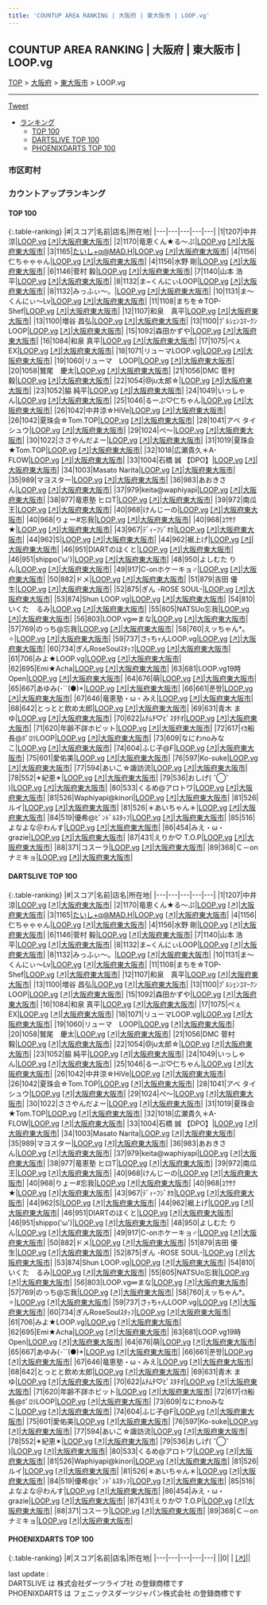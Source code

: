 ```yaml
---
title: 'COUNTUP AREA RANKING | 大阪府 | 東大阪市 | LOOP.vg'
---
```

## COUNTUP AREA RANKING | 大阪府 | 東大阪市 | LOOP.vg

[TOP](/darts/rank/) > [大阪府](/darts/rank/大阪府/) > [東大阪市](/darts/rank/大阪府/東大阪市/) > LOOP.vg

___

<a href="https://twitter.com/share?ref_src=twsrc%5Etfw" data-text="COUNTUP AREA RANKING | 大阪府東大阪市LOOP.vg" class="twitter-share-button" data-hashtags="DARTSLIVE,PHOENIXDARTS,darts,ダーツ" data-show-count="false">Tweet</a>

* [ランキング](#カウントアップランキング)
    * [TOP 100](#top-100)
    * [DARTSLIVE TOP 100](#dartslive-top-100)
    * [PHOENIXDARTS TOP 100](#phoenixdarts-top-100)

### 市区町村

<ul>

</ul>

### カウントアップランキング

#### TOP 100



{:.table-ranking}
|#|スコア|名前|店名|所在地|
|---|---|---|---|---|
|1|1207|<span class="rank-name-dl">中井 涼</span>|<a href="/darts/rank/shops/b6948111c4dc3945b21333aee1bd51e4.html">LOOP.vg</a> <a href="https://search.dartslive.com/jp/shop/b6948111c4dc3945b21333aee1bd51e4">[↗]</a>|<a href="/darts/rank/大阪府/東大阪市">大阪府東大阪市</a>|
|2|1170|<span class="rank-name-dl">竜恵くん★る〜ぷ</span>|<a href="/darts/rank/shops/b6948111c4dc3945b21333aee1bd51e4.html">LOOP.vg</a> <a href="https://search.dartslive.com/jp/shop/b6948111c4dc3945b21333aee1bd51e4">[↗]</a>|<a href="/darts/rank/大阪府/東大阪市">大阪府東大阪市</a>|
|3|1165|<span class="rank-name-dl">たいし+α@MAD.H</span>|<a href="/darts/rank/shops/b6948111c4dc3945b21333aee1bd51e4.html">LOOP.vg</a> <a href="https://search.dartslive.com/jp/shop/b6948111c4dc3945b21333aee1bd51e4">[↗]</a>|<a href="/darts/rank/大阪府/東大阪市">大阪府東大阪市</a>|
|4|1156|<span class="rank-name-dl">仁ちゃゃゃん</span>|<a href="/darts/rank/shops/b6948111c4dc3945b21333aee1bd51e4.html">LOOP.vg</a> <a href="https://search.dartslive.com/jp/shop/b6948111c4dc3945b21333aee1bd51e4">[↗]</a>|<a href="/darts/rank/大阪府/東大阪市">大阪府東大阪市</a>|
|4|1156|<span class="rank-name-dl">水野 剛</span>|<a href="/darts/rank/shops/b6948111c4dc3945b21333aee1bd51e4.html">LOOP.vg</a> <a href="https://search.dartslive.com/jp/shop/b6948111c4dc3945b21333aee1bd51e4">[↗]</a>|<a href="/darts/rank/大阪府/東大阪市">大阪府東大阪市</a>|
|6|1146|<span class="rank-name-dl">菅村 毅</span>|<a href="/darts/rank/shops/b6948111c4dc3945b21333aee1bd51e4.html">LOOP.vg</a> <a href="https://search.dartslive.com/jp/shop/b6948111c4dc3945b21333aee1bd51e4">[↗]</a>|<a href="/darts/rank/大阪府/東大阪市">大阪府東大阪市</a>|
|7|1140|<span class="rank-name-dl">山本 浩平</span>|<a href="/darts/rank/shops/b6948111c4dc3945b21333aee1bd51e4.html">LOOP.vg</a> <a href="https://search.dartslive.com/jp/shop/b6948111c4dc3945b21333aee1bd51e4">[↗]</a>|<a href="/darts/rank/大阪府/東大阪市">大阪府東大阪市</a>|
|8|1132|<span class="rank-name-dl">ま~くんにぃLOOP</span>|<a href="/darts/rank/shops/b6948111c4dc3945b21333aee1bd51e4.html">LOOP.vg</a> <a href="https://search.dartslive.com/jp/shop/b6948111c4dc3945b21333aee1bd51e4">[↗]</a>|<a href="/darts/rank/大阪府/東大阪市">大阪府東大阪市</a>|
|8|1132|<span class="rank-name-dl">みっふぃ〜。</span>|<a href="/darts/rank/shops/b6948111c4dc3945b21333aee1bd51e4.html">LOOP.vg</a> <a href="https://search.dartslive.com/jp/shop/b6948111c4dc3945b21333aee1bd51e4">[↗]</a>|<a href="/darts/rank/大阪府/東大阪市">大阪府東大阪市</a>|
|10|1131|<span class="rank-name-dl">ま〜くんにぃ〜Lv</span>|<a href="/darts/rank/shops/b6948111c4dc3945b21333aee1bd51e4.html">LOOP.vg</a> <a href="https://search.dartslive.com/jp/shop/b6948111c4dc3945b21333aee1bd51e4">[↗]</a>|<a href="/darts/rank/大阪府/東大阪市">大阪府東大阪市</a>|
|11|1108|<span class="rank-name-dl">まちを☆TOP-Shef</span>|<a href="/darts/rank/shops/b6948111c4dc3945b21333aee1bd51e4.html">LOOP.vg</a> <a href="https://search.dartslive.com/jp/shop/b6948111c4dc3945b21333aee1bd51e4">[↗]</a>|<a href="/darts/rank/大阪府/東大阪市">大阪府東大阪市</a>|
|12|1107|<span class="rank-name-dl">和泉　真平</span>|<a href="/darts/rank/shops/b6948111c4dc3945b21333aee1bd51e4.html">LOOP.vg</a> <a href="https://search.dartslive.com/jp/shop/b6948111c4dc3945b21333aee1bd51e4">[↗]</a>|<a href="/darts/rank/大阪府/東大阪市">大阪府東大阪市</a>|
|13|1100|<span class="rank-name-dl">増谷 昌弘</span>|<a href="/darts/rank/shops/b6948111c4dc3945b21333aee1bd51e4.html">LOOP.vg</a> <a href="https://search.dartslive.com/jp/shop/b6948111c4dc3945b21333aee1bd51e4">[↗]</a>|<a href="/darts/rank/大阪府/東大阪市">大阪府東大阪市</a>|
|13|1100|<span class="rank-name-dl">ﾌﾟﾙｼｪﾝｺﾏｰｸﾝLOOP</span>|<a href="/darts/rank/shops/b6948111c4dc3945b21333aee1bd51e4.html">LOOP.vg</a> <a href="https://search.dartslive.com/jp/shop/b6948111c4dc3945b21333aee1bd51e4">[↗]</a>|<a href="/darts/rank/大阪府/東大阪市">大阪府東大阪市</a>|
|15|1092|<span class="rank-name-dl">森田かずや</span>|<a href="/darts/rank/shops/b6948111c4dc3945b21333aee1bd51e4.html">LOOP.vg</a> <a href="https://search.dartslive.com/jp/shop/b6948111c4dc3945b21333aee1bd51e4">[↗]</a>|<a href="/darts/rank/大阪府/東大阪市">大阪府東大阪市</a>|
|16|1084|<span class="rank-name-dl">和泉 真平</span>|<a href="/darts/rank/shops/b6948111c4dc3945b21333aee1bd51e4.html">LOOP.vg</a> <a href="https://search.dartslive.com/jp/shop/b6948111c4dc3945b21333aee1bd51e4">[↗]</a>|<a href="/darts/rank/大阪府/東大阪市">大阪府東大阪市</a>|
|17|1075|<span class="rank-name-dl">ぺぇEX</span>|<a href="/darts/rank/shops/b6948111c4dc3945b21333aee1bd51e4.html">LOOP.vg</a> <a href="https://search.dartslive.com/jp/shop/b6948111c4dc3945b21333aee1bd51e4">[↗]</a>|<a href="/darts/rank/大阪府/東大阪市">大阪府東大阪市</a>|
|18|1071|<span class="rank-name-dl">リューマLOOP.vg</span>|<a href="/darts/rank/shops/b6948111c4dc3945b21333aee1bd51e4.html">LOOP.vg</a> <a href="https://search.dartslive.com/jp/shop/b6948111c4dc3945b21333aee1bd51e4">[↗]</a>|<a href="/darts/rank/大阪府/東大阪市">大阪府東大阪市</a>|
|19|1060|<span class="rank-name-dl">リューマ　LOOP</span>|<a href="/darts/rank/shops/b6948111c4dc3945b21333aee1bd51e4.html">LOOP.vg</a> <a href="https://search.dartslive.com/jp/shop/b6948111c4dc3945b21333aee1bd51e4">[↗]</a>|<a href="/darts/rank/大阪府/東大阪市">大阪府東大阪市</a>|
|20|1058|<span class="rank-name-dl">鷲尾　慶太</span>|<a href="/darts/rank/shops/b6948111c4dc3945b21333aee1bd51e4.html">LOOP.vg</a> <a href="https://search.dartslive.com/jp/shop/b6948111c4dc3945b21333aee1bd51e4">[↗]</a>|<a href="/darts/rank/大阪府/東大阪市">大阪府東大阪市</a>|
|21|1056|<span class="rank-name-dl">DMC 菅村 毅</span>|<a href="/darts/rank/shops/b6948111c4dc3945b21333aee1bd51e4.html">LOOP.vg</a> <a href="https://search.dartslive.com/jp/shop/b6948111c4dc3945b21333aee1bd51e4">[↗]</a>|<a href="/darts/rank/大阪府/東大阪市">大阪府東大阪市</a>|
|22|1054|<span class="rank-name-dl">@ju太郎☆</span>|<a href="/darts/rank/shops/b6948111c4dc3945b21333aee1bd51e4.html">LOOP.vg</a> <a href="https://search.dartslive.com/jp/shop/b6948111c4dc3945b21333aee1bd51e4">[↗]</a>|<a href="/darts/rank/大阪府/東大阪市">大阪府東大阪市</a>|
|23|1052|<span class="rank-name-dl">脇 純平</span>|<a href="/darts/rank/shops/b6948111c4dc3945b21333aee1bd51e4.html">LOOP.vg</a> <a href="https://search.dartslive.com/jp/shop/b6948111c4dc3945b21333aee1bd51e4">[↗]</a>|<a href="/darts/rank/大阪府/東大阪市">大阪府東大阪市</a>|
|24|1049|<span class="rank-name-dl">いっしゃん</span>|<a href="/darts/rank/shops/b6948111c4dc3945b21333aee1bd51e4.html">LOOP.vg</a> <a href="https://search.dartslive.com/jp/shop/b6948111c4dc3945b21333aee1bd51e4">[↗]</a>|<a href="/darts/rank/大阪府/東大阪市">大阪府東大阪市</a>|
|25|1046|<span class="rank-name-dl">るーぷ♡仁ちゃん</span>|<a href="/darts/rank/shops/b6948111c4dc3945b21333aee1bd51e4.html">LOOP.vg</a> <a href="https://search.dartslive.com/jp/shop/b6948111c4dc3945b21333aee1bd51e4">[↗]</a>|<a href="/darts/rank/大阪府/東大阪市">大阪府東大阪市</a>|
|26|1042|<span class="rank-name-dl">中井涼☆HiVe</span>|<a href="/darts/rank/shops/b6948111c4dc3945b21333aee1bd51e4.html">LOOP.vg</a> <a href="https://search.dartslive.com/jp/shop/b6948111c4dc3945b21333aee1bd51e4">[↗]</a>|<a href="/darts/rank/大阪府/東大阪市">大阪府東大阪市</a>|
|26|1042|<span class="rank-name-dl">夏珠会☆Tom.TOP</span>|<a href="/darts/rank/shops/b6948111c4dc3945b21333aee1bd51e4.html">LOOP.vg</a> <a href="https://search.dartslive.com/jp/shop/b6948111c4dc3945b21333aee1bd51e4">[↗]</a>|<a href="/darts/rank/大阪府/東大阪市">大阪府東大阪市</a>|
|28|1041|<span class="rank-name-dl">アベ タイシュウ</span>|<a href="/darts/rank/shops/b6948111c4dc3945b21333aee1bd51e4.html">LOOP.vg</a> <a href="https://search.dartslive.com/jp/shop/b6948111c4dc3945b21333aee1bd51e4">[↗]</a>|<a href="/darts/rank/大阪府/東大阪市">大阪府東大阪市</a>|
|29|1024|<span class="rank-name-dl">ぺ～</span>|<a href="/darts/rank/shops/b6948111c4dc3945b21333aee1bd51e4.html">LOOP.vg</a> <a href="https://search.dartslive.com/jp/shop/b6948111c4dc3945b21333aee1bd51e4">[↗]</a>|<a href="/darts/rank/大阪府/東大阪市">大阪府東大阪市</a>|
|30|1022|<span class="rank-name-dl">ささやんだよー</span>|<a href="/darts/rank/shops/b6948111c4dc3945b21333aee1bd51e4.html">LOOP.vg</a> <a href="https://search.dartslive.com/jp/shop/b6948111c4dc3945b21333aee1bd51e4">[↗]</a>|<a href="/darts/rank/大阪府/東大阪市">大阪府東大阪市</a>|
|31|1019|<span class="rank-name-dl">夏珠会★Tom.TOP</span>|<a href="/darts/rank/shops/b6948111c4dc3945b21333aee1bd51e4.html">LOOP.vg</a> <a href="https://search.dartslive.com/jp/shop/b6948111c4dc3945b21333aee1bd51e4">[↗]</a>|<a href="/darts/rank/大阪府/東大阪市">大阪府東大阪市</a>|
|32|1018|<span class="rank-name-dl">広瀬貴久＊A-FLOW</span>|<a href="/darts/rank/shops/b6948111c4dc3945b21333aee1bd51e4.html">LOOP.vg</a> <a href="https://search.dartslive.com/jp/shop/b6948111c4dc3945b21333aee1bd51e4">[↗]</a>|<a href="/darts/rank/大阪府/東大阪市">大阪府東大阪市</a>|
|33|1004|<span class="rank-name-dl">石橋 誠 【DPO】</span>|<a href="/darts/rank/shops/b6948111c4dc3945b21333aee1bd51e4.html">LOOP.vg</a> <a href="https://search.dartslive.com/jp/shop/b6948111c4dc3945b21333aee1bd51e4">[↗]</a>|<a href="/darts/rank/大阪府/東大阪市">大阪府東大阪市</a>|
|34|1003|<span class="rank-name-dl">Masato Narita</span>|<a href="/darts/rank/shops/b6948111c4dc3945b21333aee1bd51e4.html">LOOP.vg</a> <a href="https://search.dartslive.com/jp/shop/b6948111c4dc3945b21333aee1bd51e4">[↗]</a>|<a href="/darts/rank/大阪府/東大阪市">大阪府東大阪市</a>|
|35|989|<span class="rank-name-dl">マヨスター</span>|<a href="/darts/rank/shops/b6948111c4dc3945b21333aee1bd51e4.html">LOOP.vg</a> <a href="https://search.dartslive.com/jp/shop/b6948111c4dc3945b21333aee1bd51e4">[↗]</a>|<a href="/darts/rank/大阪府/東大阪市">大阪府東大阪市</a>|
|36|983|<span class="rank-name-dl">あおきさん</span>|<a href="/darts/rank/shops/b6948111c4dc3945b21333aee1bd51e4.html">LOOP.vg</a> <a href="https://search.dartslive.com/jp/shop/b6948111c4dc3945b21333aee1bd51e4">[↗]</a>|<a href="/darts/rank/大阪府/東大阪市">大阪府東大阪市</a>|
|37|979|<span class="rank-name-dl">keita@waphiyapi</span>|<a href="/darts/rank/shops/b6948111c4dc3945b21333aee1bd51e4.html">LOOP.vg</a> <a href="https://search.dartslive.com/jp/shop/b6948111c4dc3945b21333aee1bd51e4">[↗]</a>|<a href="/darts/rank/大阪府/東大阪市">大阪府東大阪市</a>|
|38|977|<span class="rank-name-dl">竜恵塾 ヒロT</span>|<a href="/darts/rank/shops/b6948111c4dc3945b21333aee1bd51e4.html">LOOP.vg</a> <a href="https://search.dartslive.com/jp/shop/b6948111c4dc3945b21333aee1bd51e4">[↗]</a>|<a href="/darts/rank/大阪府/東大阪市">大阪府東大阪市</a>|
|39|972|<span class="rank-name-dl">南瓜王</span>|<a href="/darts/rank/shops/b6948111c4dc3945b21333aee1bd51e4.html">LOOP.vg</a> <a href="https://search.dartslive.com/jp/shop/b6948111c4dc3945b21333aee1bd51e4">[↗]</a>|<a href="/darts/rank/大阪府/東大阪市">大阪府東大阪市</a>|
|40|968|<span class="rank-name-dl">けんじーの</span>|<a href="/darts/rank/shops/b6948111c4dc3945b21333aee1bd51e4.html">LOOP.vg</a> <a href="https://search.dartslive.com/jp/shop/b6948111c4dc3945b21333aee1bd51e4">[↗]</a>|<a href="/darts/rank/大阪府/東大阪市">大阪府東大阪市</a>|
|40|968|<span class="rank-name-dl">りょー#忘我</span>|<a href="/darts/rank/shops/b6948111c4dc3945b21333aee1bd51e4.html">LOOP.vg</a> <a href="https://search.dartslive.com/jp/shop/b6948111c4dc3945b21333aee1bd51e4">[↗]</a>|<a href="/darts/rank/大阪府/東大阪市">大阪府東大阪市</a>|
|40|968|<span class="rank-name-dl">ﾕｳｻｸ★</span>|<a href="/darts/rank/shops/b6948111c4dc3945b21333aee1bd51e4.html">LOOP.vg</a> <a href="https://search.dartslive.com/jp/shop/b6948111c4dc3945b21333aee1bd51e4">[↗]</a>|<a href="/darts/rank/大阪府/東大阪市">大阪府東大阪市</a>|
|43|967|<span class="rank-name-dl">ﾃﾞｨｰﾌｼﾞｵｶ</span>|<a href="/darts/rank/shops/b6948111c4dc3945b21333aee1bd51e4.html">LOOP.vg</a> <a href="https://search.dartslive.com/jp/shop/b6948111c4dc3945b21333aee1bd51e4">[↗]</a>|<a href="/darts/rank/大阪府/東大阪市">大阪府東大阪市</a>|
|44|962|<span class="rank-name-dl">S</span>|<a href="/darts/rank/shops/b6948111c4dc3945b21333aee1bd51e4.html">LOOP.vg</a> <a href="https://search.dartslive.com/jp/shop/b6948111c4dc3945b21333aee1bd51e4">[↗]</a>|<a href="/darts/rank/大阪府/東大阪市">大阪府東大阪市</a>|
|44|962|<span class="rank-name-dl">裾上げ</span>|<a href="/darts/rank/shops/b6948111c4dc3945b21333aee1bd51e4.html">LOOP.vg</a> <a href="https://search.dartslive.com/jp/shop/b6948111c4dc3945b21333aee1bd51e4">[↗]</a>|<a href="/darts/rank/大阪府/東大阪市">大阪府東大阪市</a>|
|46|951|<span class="rank-name-dl">DIARTのほくと</span>|<a href="/darts/rank/shops/b6948111c4dc3945b21333aee1bd51e4.html">LOOP.vg</a> <a href="https://search.dartslive.com/jp/shop/b6948111c4dc3945b21333aee1bd51e4">[↗]</a>|<a href="/darts/rank/大阪府/東大阪市">大阪府東大阪市</a>|
|46|951|<span class="rank-name-dl">shippo(&#x27;ω&#x27;)</span>|<a href="/darts/rank/shops/b6948111c4dc3945b21333aee1bd51e4.html">LOOP.vg</a> <a href="https://search.dartslive.com/jp/shop/b6948111c4dc3945b21333aee1bd51e4">[↗]</a>|<a href="/darts/rank/大阪府/東大阪市">大阪府東大阪市</a>|
|48|950|<span class="rank-name-dl">よしむた りん</span>|<a href="/darts/rank/shops/b6948111c4dc3945b21333aee1bd51e4.html">LOOP.vg</a> <a href="https://search.dartslive.com/jp/shop/b6948111c4dc3945b21333aee1bd51e4">[↗]</a>|<a href="/darts/rank/大阪府/東大阪市">大阪府東大阪市</a>|
|49|917|<span class="rank-name-dl">C-onホケーキョ♂</span>|<a href="/darts/rank/shops/b6948111c4dc3945b21333aee1bd51e4.html">LOOP.vg</a> <a href="https://search.dartslive.com/jp/shop/b6948111c4dc3945b21333aee1bd51e4">[↗]</a>|<a href="/darts/rank/大阪府/東大阪市">大阪府東大阪市</a>|
|50|882|<span class="rank-name-dl">ドメ</span>|<a href="/darts/rank/shops/b6948111c4dc3945b21333aee1bd51e4.html">LOOP.vg</a> <a href="https://search.dartslive.com/jp/shop/b6948111c4dc3945b21333aee1bd51e4">[↗]</a>|<a href="/darts/rank/大阪府/東大阪市">大阪府東大阪市</a>|
|51|879|<span class="rank-name-dl">吉田 優生</span>|<a href="/darts/rank/shops/b6948111c4dc3945b21333aee1bd51e4.html">LOOP.vg</a> <a href="https://search.dartslive.com/jp/shop/b6948111c4dc3945b21333aee1bd51e4">[↗]</a>|<a href="/darts/rank/大阪府/東大阪市">大阪府東大阪市</a>|
|52|875|<span class="rank-name-dl">ぎん -ROSE SOUL-</span>|<a href="/darts/rank/shops/b6948111c4dc3945b21333aee1bd51e4.html">LOOP.vg</a> <a href="https://search.dartslive.com/jp/shop/b6948111c4dc3945b21333aee1bd51e4">[↗]</a>|<a href="/darts/rank/大阪府/東大阪市">大阪府東大阪市</a>|
|53|874|<span class="rank-name-dl">Shun LOOP.vg</span>|<a href="/darts/rank/shops/b6948111c4dc3945b21333aee1bd51e4.html">LOOP.vg</a> <a href="https://search.dartslive.com/jp/shop/b6948111c4dc3945b21333aee1bd51e4">[↗]</a>|<a href="/darts/rank/大阪府/東大阪市">大阪府東大阪市</a>|
|54|810|<span class="rank-name-dl">いくた　るみ</span>|<a href="/darts/rank/shops/b6948111c4dc3945b21333aee1bd51e4.html">LOOP.vg</a> <a href="https://search.dartslive.com/jp/shop/b6948111c4dc3945b21333aee1bd51e4">[↗]</a>|<a href="/darts/rank/大阪府/東大阪市">大阪府東大阪市</a>|
|55|805|<span class="rank-name-dl">NATSUo忘我</span>|<a href="/darts/rank/shops/b6948111c4dc3945b21333aee1bd51e4.html">LOOP.vg</a> <a href="https://search.dartslive.com/jp/shop/b6948111c4dc3945b21333aee1bd51e4">[↗]</a>|<a href="/darts/rank/大阪府/東大阪市">大阪府東大阪市</a>|
|56|803|<span class="rank-name-dl">LOOP.vg∞まな</span>|<a href="/darts/rank/shops/b6948111c4dc3945b21333aee1bd51e4.html">LOOP.vg</a> <a href="https://search.dartslive.com/jp/shop/b6948111c4dc3945b21333aee1bd51e4">[↗]</a>|<a href="/darts/rank/大阪府/東大阪市">大阪府東大阪市</a>|
|57|769|<span class="rank-name-dl">のっち@忘我</span>|<a href="/darts/rank/shops/b6948111c4dc3945b21333aee1bd51e4.html">LOOP.vg</a> <a href="https://search.dartslive.com/jp/shop/b6948111c4dc3945b21333aee1bd51e4">[↗]</a>|<a href="/darts/rank/大阪府/東大阪市">大阪府東大阪市</a>|
|58|760|<span class="rank-name-dl">えッちゃん*｡✧</span>|<a href="/darts/rank/shops/b6948111c4dc3945b21333aee1bd51e4.html">LOOP.vg</a> <a href="https://search.dartslive.com/jp/shop/b6948111c4dc3945b21333aee1bd51e4">[↗]</a>|<a href="/darts/rank/大阪府/東大阪市">大阪府東大阪市</a>|
|59|737|<span class="rank-name-dl">さｯちｬんLOOP.vg</span>|<a href="/darts/rank/shops/b6948111c4dc3945b21333aee1bd51e4.html">LOOP.vg</a> <a href="https://search.dartslive.com/jp/shop/b6948111c4dc3945b21333aee1bd51e4">[↗]</a>|<a href="/darts/rank/大阪府/東大阪市">大阪府東大阪市</a>|
|60|734|<span class="rank-name-dl">ぎんRoseSoulｽﾀｯﾌ</span>|<a href="/darts/rank/shops/b6948111c4dc3945b21333aee1bd51e4.html">LOOP.vg</a> <a href="https://search.dartslive.com/jp/shop/b6948111c4dc3945b21333aee1bd51e4">[↗]</a>|<a href="/darts/rank/大阪府/東大阪市">大阪府東大阪市</a>|
|61|706|<span class="rank-name-dl">みよ★LOOP.vg</span>|<a href="/darts/rank/shops/b6948111c4dc3945b21333aee1bd51e4.html">LOOP.vg</a> <a href="https://search.dartslive.com/jp/shop/b6948111c4dc3945b21333aee1bd51e4">[↗]</a>|<a href="/darts/rank/大阪府/東大阪市">大阪府東大阪市</a>|
|62|695|<span class="rank-name-dl">Emi★Acha</span>|<a href="/darts/rank/shops/b6948111c4dc3945b21333aee1bd51e4.html">LOOP.vg</a> <a href="https://search.dartslive.com/jp/shop/b6948111c4dc3945b21333aee1bd51e4">[↗]</a>|<a href="/darts/rank/大阪府/東大阪市">大阪府東大阪市</a>|
|63|681|<span class="rank-name-dl">LOOP.vg19時Open</span>|<a href="/darts/rank/shops/b6948111c4dc3945b21333aee1bd51e4.html">LOOP.vg</a> <a href="https://search.dartslive.com/jp/shop/b6948111c4dc3945b21333aee1bd51e4">[↗]</a>|<a href="/darts/rank/大阪府/東大阪市">大阪府東大阪市</a>|
|64|676|<span class="rank-name-dl">萌</span>|<a href="/darts/rank/shops/b6948111c4dc3945b21333aee1bd51e4.html">LOOP.vg</a> <a href="https://search.dartslive.com/jp/shop/b6948111c4dc3945b21333aee1bd51e4">[↗]</a>|<a href="/darts/rank/大阪府/東大阪市">大阪府東大阪市</a>|
|65|667|<span class="rank-name-dl">あゆみ(･´`(●)*</span>|<a href="/darts/rank/shops/b6948111c4dc3945b21333aee1bd51e4.html">LOOP.vg</a> <a href="https://search.dartslive.com/jp/shop/b6948111c4dc3945b21333aee1bd51e4">[↗]</a>|<a href="/darts/rank/大阪府/東大阪市">大阪府東大阪市</a>|
|66|661|<span class="rank-name-dl">푼짱</span>|<a href="/darts/rank/shops/b6948111c4dc3945b21333aee1bd51e4.html">LOOP.vg</a> <a href="https://search.dartslive.com/jp/shop/b6948111c4dc3945b21333aee1bd51e4">[↗]</a>|<a href="/darts/rank/大阪府/東大阪市">大阪府東大阪市</a>|
|67|646|<span class="rank-name-dl">竜恵塾・ω・みえ</span>|<a href="/darts/rank/shops/b6948111c4dc3945b21333aee1bd51e4.html">LOOP.vg</a> <a href="https://search.dartslive.com/jp/shop/b6948111c4dc3945b21333aee1bd51e4">[↗]</a>|<a href="/darts/rank/大阪府/東大阪市">大阪府東大阪市</a>|
|68|642|<span class="rank-name-dl">とっとと飲め太郎</span>|<a href="/darts/rank/shops/b6948111c4dc3945b21333aee1bd51e4.html">LOOP.vg</a> <a href="https://search.dartslive.com/jp/shop/b6948111c4dc3945b21333aee1bd51e4">[↗]</a>|<a href="/darts/rank/大阪府/東大阪市">大阪府東大阪市</a>|
|69|631|<span class="rank-name-dl">青木 まゆ</span>|<a href="/darts/rank/shops/b6948111c4dc3945b21333aee1bd51e4.html">LOOP.vg</a> <a href="https://search.dartslive.com/jp/shop/b6948111c4dc3945b21333aee1bd51e4">[↗]</a>|<a href="/darts/rank/大阪府/東大阪市">大阪府東大阪市</a>|
|70|622|<span class="rank-name-dl">ﾑﾁﾑﾁ♡ﾋﾟｽﾀﾁｵ</span>|<a href="/darts/rank/shops/b6948111c4dc3945b21333aee1bd51e4.html">LOOP.vg</a> <a href="https://search.dartslive.com/jp/shop/b6948111c4dc3945b21333aee1bd51e4">[↗]</a>|<a href="/darts/rank/大阪府/東大阪市">大阪府東大阪市</a>|
|71|620|<span class="rank-name-dl">年齢不詳ホビット</span>|<a href="/darts/rank/shops/b6948111c4dc3945b21333aee1bd51e4.html">LOOP.vg</a> <a href="https://search.dartslive.com/jp/shop/b6948111c4dc3945b21333aee1bd51e4">[↗]</a>|<a href="/darts/rank/大阪府/東大阪市">大阪府東大阪市</a>|
|72|617|<span class="rank-name-dl">ｲｶ船長@ﾎﾟﾛﾘLOOP</span>|<a href="/darts/rank/shops/b6948111c4dc3945b21333aee1bd51e4.html">LOOP.vg</a> <a href="https://search.dartslive.com/jp/shop/b6948111c4dc3945b21333aee1bd51e4">[↗]</a>|<a href="/darts/rank/大阪府/東大阪市">大阪府東大阪市</a>|
|73|609|<span class="rank-name-dl">なにわnoみなこ</span>|<a href="/darts/rank/shops/b6948111c4dc3945b21333aee1bd51e4.html">LOOP.vg</a> <a href="https://search.dartslive.com/jp/shop/b6948111c4dc3945b21333aee1bd51e4">[↗]</a>|<a href="/darts/rank/大阪府/東大阪市">大阪府東大阪市</a>|
|74|604|<span class="rank-name-dl">ふじ子@F</span>|<a href="/darts/rank/shops/b6948111c4dc3945b21333aee1bd51e4.html">LOOP.vg</a> <a href="https://search.dartslive.com/jp/shop/b6948111c4dc3945b21333aee1bd51e4">[↗]</a>|<a href="/darts/rank/大阪府/東大阪市">大阪府東大阪市</a>|
|75|601|<span class="rank-name-dl">愛佑美</span>|<a href="/darts/rank/shops/b6948111c4dc3945b21333aee1bd51e4.html">LOOP.vg</a> <a href="https://search.dartslive.com/jp/shop/b6948111c4dc3945b21333aee1bd51e4">[↗]</a>|<a href="/darts/rank/大阪府/東大阪市">大阪府東大阪市</a>|
|76|597|<span class="rank-name-dl">Ko-suke</span>|<a href="/darts/rank/shops/b6948111c4dc3945b21333aee1bd51e4.html">LOOP.vg</a> <a href="https://search.dartslive.com/jp/shop/b6948111c4dc3945b21333aee1bd51e4">[↗]</a>|<a href="/darts/rank/大阪府/東大阪市">大阪府東大阪市</a>|
|77|594|<span class="rank-name-dl">あいこ☆諏訪流</span>|<a href="/darts/rank/shops/b6948111c4dc3945b21333aee1bd51e4.html">LOOP.vg</a> <a href="https://search.dartslive.com/jp/shop/b6948111c4dc3945b21333aee1bd51e4">[↗]</a>|<a href="/darts/rank/大阪府/東大阪市">大阪府東大阪市</a>|
|78|552|<span class="rank-name-dl">✴︎紀恵✴︎</span>|<a href="/darts/rank/shops/b6948111c4dc3945b21333aee1bd51e4.html">LOOP.vg</a> <a href="https://search.dartslive.com/jp/shop/b6948111c4dc3945b21333aee1bd51e4">[↗]</a>|<a href="/darts/rank/大阪府/東大阪市">大阪府東大阪市</a>|
|79|536|<span class="rank-name-dl">おしげ( ˆ◯ˆ )</span>|<a href="/darts/rank/shops/b6948111c4dc3945b21333aee1bd51e4.html">LOOP.vg</a> <a href="https://search.dartslive.com/jp/shop/b6948111c4dc3945b21333aee1bd51e4">[↗]</a>|<a href="/darts/rank/大阪府/東大阪市">大阪府東大阪市</a>|
|80|533|<span class="rank-name-dl">くるめ@アロトワ</span>|<a href="/darts/rank/shops/b6948111c4dc3945b21333aee1bd51e4.html">LOOP.vg</a> <a href="https://search.dartslive.com/jp/shop/b6948111c4dc3945b21333aee1bd51e4">[↗]</a>|<a href="/darts/rank/大阪府/東大阪市">大阪府東大阪市</a>|
|81|526|<span class="rank-name-dl">Waphiyapi@kinori</span>|<a href="/darts/rank/shops/b6948111c4dc3945b21333aee1bd51e4.html">LOOP.vg</a> <a href="https://search.dartslive.com/jp/shop/b6948111c4dc3945b21333aee1bd51e4">[↗]</a>|<a href="/darts/rank/大阪府/東大阪市">大阪府東大阪市</a>|
|81|526|<span class="rank-name-dl">ルイ</span>|<a href="/darts/rank/shops/b6948111c4dc3945b21333aee1bd51e4.html">LOOP.vg</a> <a href="https://search.dartslive.com/jp/shop/b6948111c4dc3945b21333aee1bd51e4">[↗]</a>|<a href="/darts/rank/大阪府/東大阪市">大阪府東大阪市</a>|
|81|526|<span class="rank-name-dl">＊あいちゃん＊</span>|<a href="/darts/rank/shops/b6948111c4dc3945b21333aee1bd51e4.html">LOOP.vg</a> <a href="https://search.dartslive.com/jp/shop/b6948111c4dc3945b21333aee1bd51e4">[↗]</a>|<a href="/darts/rank/大阪府/東大阪市">大阪府東大阪市</a>|
|84|519|<span class="rank-name-dl">優希@ﾋﾟﾝﾄﾞﾙｽﾀｯﾌ</span>|<a href="/darts/rank/shops/b6948111c4dc3945b21333aee1bd51e4.html">LOOP.vg</a> <a href="https://search.dartslive.com/jp/shop/b6948111c4dc3945b21333aee1bd51e4">[↗]</a>|<a href="/darts/rank/大阪府/東大阪市">大阪府東大阪市</a>|
|85|516|<span class="rank-name-dl">よなよな＠わんす</span>|<a href="/darts/rank/shops/b6948111c4dc3945b21333aee1bd51e4.html">LOOP.vg</a> <a href="https://search.dartslive.com/jp/shop/b6948111c4dc3945b21333aee1bd51e4">[↗]</a>|<a href="/darts/rank/大阪府/東大阪市">大阪府東大阪市</a>|
|86|454|<span class="rank-name-dl">みえ・ω・grazie</span>|<a href="/darts/rank/shops/b6948111c4dc3945b21333aee1bd51e4.html">LOOP.vg</a> <a href="https://search.dartslive.com/jp/shop/b6948111c4dc3945b21333aee1bd51e4">[↗]</a>|<a href="/darts/rank/大阪府/東大阪市">大阪府東大阪市</a>|
|87|431|<span class="rank-name-dl">えりか♡ T.O.P</span>|<a href="/darts/rank/shops/b6948111c4dc3945b21333aee1bd51e4.html">LOOP.vg</a> <a href="https://search.dartslive.com/jp/shop/b6948111c4dc3945b21333aee1bd51e4">[↗]</a>|<a href="/darts/rank/大阪府/東大阪市">大阪府東大阪市</a>|
|88|371|<span class="rank-name-dl">コスーラ</span>|<a href="/darts/rank/shops/b6948111c4dc3945b21333aee1bd51e4.html">LOOP.vg</a> <a href="https://search.dartslive.com/jp/shop/b6948111c4dc3945b21333aee1bd51e4">[↗]</a>|<a href="/darts/rank/大阪府/東大阪市">大阪府東大阪市</a>|
|89|368|<span class="rank-name-dl">Ｃ－on ナミキョ</span>|<a href="/darts/rank/shops/b6948111c4dc3945b21333aee1bd51e4.html">LOOP.vg</a> <a href="https://search.dartslive.com/jp/shop/b6948111c4dc3945b21333aee1bd51e4">[↗]</a>|<a href="/darts/rank/大阪府/東大阪市">大阪府東大阪市</a>|


#### DARTSLIVE TOP 100



{:.table-ranking}
|#|スコア|名前|店名|所在地|
|---|---|---|---|---|
|1|1207|<span class="rank-name-dl">中井 涼</span>|<a href="/darts/rank/shops/b6948111c4dc3945b21333aee1bd51e4.html">LOOP.vg</a> <a href="https://search.dartslive.com/jp/shop/b6948111c4dc3945b21333aee1bd51e4">[↗]</a>|<a href="/darts/rank/大阪府/東大阪市">大阪府東大阪市</a>|
|2|1170|<span class="rank-name-dl">竜恵くん★る〜ぷ</span>|<a href="/darts/rank/shops/b6948111c4dc3945b21333aee1bd51e4.html">LOOP.vg</a> <a href="https://search.dartslive.com/jp/shop/b6948111c4dc3945b21333aee1bd51e4">[↗]</a>|<a href="/darts/rank/大阪府/東大阪市">大阪府東大阪市</a>|
|3|1165|<span class="rank-name-dl">たいし+α@MAD.H</span>|<a href="/darts/rank/shops/b6948111c4dc3945b21333aee1bd51e4.html">LOOP.vg</a> <a href="https://search.dartslive.com/jp/shop/b6948111c4dc3945b21333aee1bd51e4">[↗]</a>|<a href="/darts/rank/大阪府/東大阪市">大阪府東大阪市</a>|
|4|1156|<span class="rank-name-dl">仁ちゃゃゃん</span>|<a href="/darts/rank/shops/b6948111c4dc3945b21333aee1bd51e4.html">LOOP.vg</a> <a href="https://search.dartslive.com/jp/shop/b6948111c4dc3945b21333aee1bd51e4">[↗]</a>|<a href="/darts/rank/大阪府/東大阪市">大阪府東大阪市</a>|
|4|1156|<span class="rank-name-dl">水野 剛</span>|<a href="/darts/rank/shops/b6948111c4dc3945b21333aee1bd51e4.html">LOOP.vg</a> <a href="https://search.dartslive.com/jp/shop/b6948111c4dc3945b21333aee1bd51e4">[↗]</a>|<a href="/darts/rank/大阪府/東大阪市">大阪府東大阪市</a>|
|6|1146|<span class="rank-name-dl">菅村 毅</span>|<a href="/darts/rank/shops/b6948111c4dc3945b21333aee1bd51e4.html">LOOP.vg</a> <a href="https://search.dartslive.com/jp/shop/b6948111c4dc3945b21333aee1bd51e4">[↗]</a>|<a href="/darts/rank/大阪府/東大阪市">大阪府東大阪市</a>|
|7|1140|<span class="rank-name-dl">山本 浩平</span>|<a href="/darts/rank/shops/b6948111c4dc3945b21333aee1bd51e4.html">LOOP.vg</a> <a href="https://search.dartslive.com/jp/shop/b6948111c4dc3945b21333aee1bd51e4">[↗]</a>|<a href="/darts/rank/大阪府/東大阪市">大阪府東大阪市</a>|
|8|1132|<span class="rank-name-dl">ま~くんにぃLOOP</span>|<a href="/darts/rank/shops/b6948111c4dc3945b21333aee1bd51e4.html">LOOP.vg</a> <a href="https://search.dartslive.com/jp/shop/b6948111c4dc3945b21333aee1bd51e4">[↗]</a>|<a href="/darts/rank/大阪府/東大阪市">大阪府東大阪市</a>|
|8|1132|<span class="rank-name-dl">みっふぃ〜。</span>|<a href="/darts/rank/shops/b6948111c4dc3945b21333aee1bd51e4.html">LOOP.vg</a> <a href="https://search.dartslive.com/jp/shop/b6948111c4dc3945b21333aee1bd51e4">[↗]</a>|<a href="/darts/rank/大阪府/東大阪市">大阪府東大阪市</a>|
|10|1131|<span class="rank-name-dl">ま〜くんにぃ〜Lv</span>|<a href="/darts/rank/shops/b6948111c4dc3945b21333aee1bd51e4.html">LOOP.vg</a> <a href="https://search.dartslive.com/jp/shop/b6948111c4dc3945b21333aee1bd51e4">[↗]</a>|<a href="/darts/rank/大阪府/東大阪市">大阪府東大阪市</a>|
|11|1108|<span class="rank-name-dl">まちを☆TOP-Shef</span>|<a href="/darts/rank/shops/b6948111c4dc3945b21333aee1bd51e4.html">LOOP.vg</a> <a href="https://search.dartslive.com/jp/shop/b6948111c4dc3945b21333aee1bd51e4">[↗]</a>|<a href="/darts/rank/大阪府/東大阪市">大阪府東大阪市</a>|
|12|1107|<span class="rank-name-dl">和泉　真平</span>|<a href="/darts/rank/shops/b6948111c4dc3945b21333aee1bd51e4.html">LOOP.vg</a> <a href="https://search.dartslive.com/jp/shop/b6948111c4dc3945b21333aee1bd51e4">[↗]</a>|<a href="/darts/rank/大阪府/東大阪市">大阪府東大阪市</a>|
|13|1100|<span class="rank-name-dl">増谷 昌弘</span>|<a href="/darts/rank/shops/b6948111c4dc3945b21333aee1bd51e4.html">LOOP.vg</a> <a href="https://search.dartslive.com/jp/shop/b6948111c4dc3945b21333aee1bd51e4">[↗]</a>|<a href="/darts/rank/大阪府/東大阪市">大阪府東大阪市</a>|
|13|1100|<span class="rank-name-dl">ﾌﾟﾙｼｪﾝｺﾏｰｸﾝLOOP</span>|<a href="/darts/rank/shops/b6948111c4dc3945b21333aee1bd51e4.html">LOOP.vg</a> <a href="https://search.dartslive.com/jp/shop/b6948111c4dc3945b21333aee1bd51e4">[↗]</a>|<a href="/darts/rank/大阪府/東大阪市">大阪府東大阪市</a>|
|15|1092|<span class="rank-name-dl">森田かずや</span>|<a href="/darts/rank/shops/b6948111c4dc3945b21333aee1bd51e4.html">LOOP.vg</a> <a href="https://search.dartslive.com/jp/shop/b6948111c4dc3945b21333aee1bd51e4">[↗]</a>|<a href="/darts/rank/大阪府/東大阪市">大阪府東大阪市</a>|
|16|1084|<span class="rank-name-dl">和泉 真平</span>|<a href="/darts/rank/shops/b6948111c4dc3945b21333aee1bd51e4.html">LOOP.vg</a> <a href="https://search.dartslive.com/jp/shop/b6948111c4dc3945b21333aee1bd51e4">[↗]</a>|<a href="/darts/rank/大阪府/東大阪市">大阪府東大阪市</a>|
|17|1075|<span class="rank-name-dl">ぺぇEX</span>|<a href="/darts/rank/shops/b6948111c4dc3945b21333aee1bd51e4.html">LOOP.vg</a> <a href="https://search.dartslive.com/jp/shop/b6948111c4dc3945b21333aee1bd51e4">[↗]</a>|<a href="/darts/rank/大阪府/東大阪市">大阪府東大阪市</a>|
|18|1071|<span class="rank-name-dl">リューマLOOP.vg</span>|<a href="/darts/rank/shops/b6948111c4dc3945b21333aee1bd51e4.html">LOOP.vg</a> <a href="https://search.dartslive.com/jp/shop/b6948111c4dc3945b21333aee1bd51e4">[↗]</a>|<a href="/darts/rank/大阪府/東大阪市">大阪府東大阪市</a>|
|19|1060|<span class="rank-name-dl">リューマ　LOOP</span>|<a href="/darts/rank/shops/b6948111c4dc3945b21333aee1bd51e4.html">LOOP.vg</a> <a href="https://search.dartslive.com/jp/shop/b6948111c4dc3945b21333aee1bd51e4">[↗]</a>|<a href="/darts/rank/大阪府/東大阪市">大阪府東大阪市</a>|
|20|1058|<span class="rank-name-dl">鷲尾　慶太</span>|<a href="/darts/rank/shops/b6948111c4dc3945b21333aee1bd51e4.html">LOOP.vg</a> <a href="https://search.dartslive.com/jp/shop/b6948111c4dc3945b21333aee1bd51e4">[↗]</a>|<a href="/darts/rank/大阪府/東大阪市">大阪府東大阪市</a>|
|21|1056|<span class="rank-name-dl">DMC 菅村 毅</span>|<a href="/darts/rank/shops/b6948111c4dc3945b21333aee1bd51e4.html">LOOP.vg</a> <a href="https://search.dartslive.com/jp/shop/b6948111c4dc3945b21333aee1bd51e4">[↗]</a>|<a href="/darts/rank/大阪府/東大阪市">大阪府東大阪市</a>|
|22|1054|<span class="rank-name-dl">@ju太郎☆</span>|<a href="/darts/rank/shops/b6948111c4dc3945b21333aee1bd51e4.html">LOOP.vg</a> <a href="https://search.dartslive.com/jp/shop/b6948111c4dc3945b21333aee1bd51e4">[↗]</a>|<a href="/darts/rank/大阪府/東大阪市">大阪府東大阪市</a>|
|23|1052|<span class="rank-name-dl">脇 純平</span>|<a href="/darts/rank/shops/b6948111c4dc3945b21333aee1bd51e4.html">LOOP.vg</a> <a href="https://search.dartslive.com/jp/shop/b6948111c4dc3945b21333aee1bd51e4">[↗]</a>|<a href="/darts/rank/大阪府/東大阪市">大阪府東大阪市</a>|
|24|1049|<span class="rank-name-dl">いっしゃん</span>|<a href="/darts/rank/shops/b6948111c4dc3945b21333aee1bd51e4.html">LOOP.vg</a> <a href="https://search.dartslive.com/jp/shop/b6948111c4dc3945b21333aee1bd51e4">[↗]</a>|<a href="/darts/rank/大阪府/東大阪市">大阪府東大阪市</a>|
|25|1046|<span class="rank-name-dl">るーぷ♡仁ちゃん</span>|<a href="/darts/rank/shops/b6948111c4dc3945b21333aee1bd51e4.html">LOOP.vg</a> <a href="https://search.dartslive.com/jp/shop/b6948111c4dc3945b21333aee1bd51e4">[↗]</a>|<a href="/darts/rank/大阪府/東大阪市">大阪府東大阪市</a>|
|26|1042|<span class="rank-name-dl">中井涼☆HiVe</span>|<a href="/darts/rank/shops/b6948111c4dc3945b21333aee1bd51e4.html">LOOP.vg</a> <a href="https://search.dartslive.com/jp/shop/b6948111c4dc3945b21333aee1bd51e4">[↗]</a>|<a href="/darts/rank/大阪府/東大阪市">大阪府東大阪市</a>|
|26|1042|<span class="rank-name-dl">夏珠会☆Tom.TOP</span>|<a href="/darts/rank/shops/b6948111c4dc3945b21333aee1bd51e4.html">LOOP.vg</a> <a href="https://search.dartslive.com/jp/shop/b6948111c4dc3945b21333aee1bd51e4">[↗]</a>|<a href="/darts/rank/大阪府/東大阪市">大阪府東大阪市</a>|
|28|1041|<span class="rank-name-dl">アベ タイシュウ</span>|<a href="/darts/rank/shops/b6948111c4dc3945b21333aee1bd51e4.html">LOOP.vg</a> <a href="https://search.dartslive.com/jp/shop/b6948111c4dc3945b21333aee1bd51e4">[↗]</a>|<a href="/darts/rank/大阪府/東大阪市">大阪府東大阪市</a>|
|29|1024|<span class="rank-name-dl">ぺ～</span>|<a href="/darts/rank/shops/b6948111c4dc3945b21333aee1bd51e4.html">LOOP.vg</a> <a href="https://search.dartslive.com/jp/shop/b6948111c4dc3945b21333aee1bd51e4">[↗]</a>|<a href="/darts/rank/大阪府/東大阪市">大阪府東大阪市</a>|
|30|1022|<span class="rank-name-dl">ささやんだよー</span>|<a href="/darts/rank/shops/b6948111c4dc3945b21333aee1bd51e4.html">LOOP.vg</a> <a href="https://search.dartslive.com/jp/shop/b6948111c4dc3945b21333aee1bd51e4">[↗]</a>|<a href="/darts/rank/大阪府/東大阪市">大阪府東大阪市</a>|
|31|1019|<span class="rank-name-dl">夏珠会★Tom.TOP</span>|<a href="/darts/rank/shops/b6948111c4dc3945b21333aee1bd51e4.html">LOOP.vg</a> <a href="https://search.dartslive.com/jp/shop/b6948111c4dc3945b21333aee1bd51e4">[↗]</a>|<a href="/darts/rank/大阪府/東大阪市">大阪府東大阪市</a>|
|32|1018|<span class="rank-name-dl">広瀬貴久＊A-FLOW</span>|<a href="/darts/rank/shops/b6948111c4dc3945b21333aee1bd51e4.html">LOOP.vg</a> <a href="https://search.dartslive.com/jp/shop/b6948111c4dc3945b21333aee1bd51e4">[↗]</a>|<a href="/darts/rank/大阪府/東大阪市">大阪府東大阪市</a>|
|33|1004|<span class="rank-name-dl">石橋 誠 【DPO】</span>|<a href="/darts/rank/shops/b6948111c4dc3945b21333aee1bd51e4.html">LOOP.vg</a> <a href="https://search.dartslive.com/jp/shop/b6948111c4dc3945b21333aee1bd51e4">[↗]</a>|<a href="/darts/rank/大阪府/東大阪市">大阪府東大阪市</a>|
|34|1003|<span class="rank-name-dl">Masato Narita</span>|<a href="/darts/rank/shops/b6948111c4dc3945b21333aee1bd51e4.html">LOOP.vg</a> <a href="https://search.dartslive.com/jp/shop/b6948111c4dc3945b21333aee1bd51e4">[↗]</a>|<a href="/darts/rank/大阪府/東大阪市">大阪府東大阪市</a>|
|35|989|<span class="rank-name-dl">マヨスター</span>|<a href="/darts/rank/shops/b6948111c4dc3945b21333aee1bd51e4.html">LOOP.vg</a> <a href="https://search.dartslive.com/jp/shop/b6948111c4dc3945b21333aee1bd51e4">[↗]</a>|<a href="/darts/rank/大阪府/東大阪市">大阪府東大阪市</a>|
|36|983|<span class="rank-name-dl">あおきさん</span>|<a href="/darts/rank/shops/b6948111c4dc3945b21333aee1bd51e4.html">LOOP.vg</a> <a href="https://search.dartslive.com/jp/shop/b6948111c4dc3945b21333aee1bd51e4">[↗]</a>|<a href="/darts/rank/大阪府/東大阪市">大阪府東大阪市</a>|
|37|979|<span class="rank-name-dl">keita@waphiyapi</span>|<a href="/darts/rank/shops/b6948111c4dc3945b21333aee1bd51e4.html">LOOP.vg</a> <a href="https://search.dartslive.com/jp/shop/b6948111c4dc3945b21333aee1bd51e4">[↗]</a>|<a href="/darts/rank/大阪府/東大阪市">大阪府東大阪市</a>|
|38|977|<span class="rank-name-dl">竜恵塾 ヒロT</span>|<a href="/darts/rank/shops/b6948111c4dc3945b21333aee1bd51e4.html">LOOP.vg</a> <a href="https://search.dartslive.com/jp/shop/b6948111c4dc3945b21333aee1bd51e4">[↗]</a>|<a href="/darts/rank/大阪府/東大阪市">大阪府東大阪市</a>|
|39|972|<span class="rank-name-dl">南瓜王</span>|<a href="/darts/rank/shops/b6948111c4dc3945b21333aee1bd51e4.html">LOOP.vg</a> <a href="https://search.dartslive.com/jp/shop/b6948111c4dc3945b21333aee1bd51e4">[↗]</a>|<a href="/darts/rank/大阪府/東大阪市">大阪府東大阪市</a>|
|40|968|<span class="rank-name-dl">けんじーの</span>|<a href="/darts/rank/shops/b6948111c4dc3945b21333aee1bd51e4.html">LOOP.vg</a> <a href="https://search.dartslive.com/jp/shop/b6948111c4dc3945b21333aee1bd51e4">[↗]</a>|<a href="/darts/rank/大阪府/東大阪市">大阪府東大阪市</a>|
|40|968|<span class="rank-name-dl">りょー#忘我</span>|<a href="/darts/rank/shops/b6948111c4dc3945b21333aee1bd51e4.html">LOOP.vg</a> <a href="https://search.dartslive.com/jp/shop/b6948111c4dc3945b21333aee1bd51e4">[↗]</a>|<a href="/darts/rank/大阪府/東大阪市">大阪府東大阪市</a>|
|40|968|<span class="rank-name-dl">ﾕｳｻｸ★</span>|<a href="/darts/rank/shops/b6948111c4dc3945b21333aee1bd51e4.html">LOOP.vg</a> <a href="https://search.dartslive.com/jp/shop/b6948111c4dc3945b21333aee1bd51e4">[↗]</a>|<a href="/darts/rank/大阪府/東大阪市">大阪府東大阪市</a>|
|43|967|<span class="rank-name-dl">ﾃﾞｨｰﾌｼﾞｵｶ</span>|<a href="/darts/rank/shops/b6948111c4dc3945b21333aee1bd51e4.html">LOOP.vg</a> <a href="https://search.dartslive.com/jp/shop/b6948111c4dc3945b21333aee1bd51e4">[↗]</a>|<a href="/darts/rank/大阪府/東大阪市">大阪府東大阪市</a>|
|44|962|<span class="rank-name-dl">S</span>|<a href="/darts/rank/shops/b6948111c4dc3945b21333aee1bd51e4.html">LOOP.vg</a> <a href="https://search.dartslive.com/jp/shop/b6948111c4dc3945b21333aee1bd51e4">[↗]</a>|<a href="/darts/rank/大阪府/東大阪市">大阪府東大阪市</a>|
|44|962|<span class="rank-name-dl">裾上げ</span>|<a href="/darts/rank/shops/b6948111c4dc3945b21333aee1bd51e4.html">LOOP.vg</a> <a href="https://search.dartslive.com/jp/shop/b6948111c4dc3945b21333aee1bd51e4">[↗]</a>|<a href="/darts/rank/大阪府/東大阪市">大阪府東大阪市</a>|
|46|951|<span class="rank-name-dl">DIARTのほくと</span>|<a href="/darts/rank/shops/b6948111c4dc3945b21333aee1bd51e4.html">LOOP.vg</a> <a href="https://search.dartslive.com/jp/shop/b6948111c4dc3945b21333aee1bd51e4">[↗]</a>|<a href="/darts/rank/大阪府/東大阪市">大阪府東大阪市</a>|
|46|951|<span class="rank-name-dl">shippo(&#x27;ω&#x27;)</span>|<a href="/darts/rank/shops/b6948111c4dc3945b21333aee1bd51e4.html">LOOP.vg</a> <a href="https://search.dartslive.com/jp/shop/b6948111c4dc3945b21333aee1bd51e4">[↗]</a>|<a href="/darts/rank/大阪府/東大阪市">大阪府東大阪市</a>|
|48|950|<span class="rank-name-dl">よしむた りん</span>|<a href="/darts/rank/shops/b6948111c4dc3945b21333aee1bd51e4.html">LOOP.vg</a> <a href="https://search.dartslive.com/jp/shop/b6948111c4dc3945b21333aee1bd51e4">[↗]</a>|<a href="/darts/rank/大阪府/東大阪市">大阪府東大阪市</a>|
|49|917|<span class="rank-name-dl">C-onホケーキョ♂</span>|<a href="/darts/rank/shops/b6948111c4dc3945b21333aee1bd51e4.html">LOOP.vg</a> <a href="https://search.dartslive.com/jp/shop/b6948111c4dc3945b21333aee1bd51e4">[↗]</a>|<a href="/darts/rank/大阪府/東大阪市">大阪府東大阪市</a>|
|50|882|<span class="rank-name-dl">ドメ</span>|<a href="/darts/rank/shops/b6948111c4dc3945b21333aee1bd51e4.html">LOOP.vg</a> <a href="https://search.dartslive.com/jp/shop/b6948111c4dc3945b21333aee1bd51e4">[↗]</a>|<a href="/darts/rank/大阪府/東大阪市">大阪府東大阪市</a>|
|51|879|<span class="rank-name-dl">吉田 優生</span>|<a href="/darts/rank/shops/b6948111c4dc3945b21333aee1bd51e4.html">LOOP.vg</a> <a href="https://search.dartslive.com/jp/shop/b6948111c4dc3945b21333aee1bd51e4">[↗]</a>|<a href="/darts/rank/大阪府/東大阪市">大阪府東大阪市</a>|
|52|875|<span class="rank-name-dl">ぎん -ROSE SOUL-</span>|<a href="/darts/rank/shops/b6948111c4dc3945b21333aee1bd51e4.html">LOOP.vg</a> <a href="https://search.dartslive.com/jp/shop/b6948111c4dc3945b21333aee1bd51e4">[↗]</a>|<a href="/darts/rank/大阪府/東大阪市">大阪府東大阪市</a>|
|53|874|<span class="rank-name-dl">Shun LOOP.vg</span>|<a href="/darts/rank/shops/b6948111c4dc3945b21333aee1bd51e4.html">LOOP.vg</a> <a href="https://search.dartslive.com/jp/shop/b6948111c4dc3945b21333aee1bd51e4">[↗]</a>|<a href="/darts/rank/大阪府/東大阪市">大阪府東大阪市</a>|
|54|810|<span class="rank-name-dl">いくた　るみ</span>|<a href="/darts/rank/shops/b6948111c4dc3945b21333aee1bd51e4.html">LOOP.vg</a> <a href="https://search.dartslive.com/jp/shop/b6948111c4dc3945b21333aee1bd51e4">[↗]</a>|<a href="/darts/rank/大阪府/東大阪市">大阪府東大阪市</a>|
|55|805|<span class="rank-name-dl">NATSUo忘我</span>|<a href="/darts/rank/shops/b6948111c4dc3945b21333aee1bd51e4.html">LOOP.vg</a> <a href="https://search.dartslive.com/jp/shop/b6948111c4dc3945b21333aee1bd51e4">[↗]</a>|<a href="/darts/rank/大阪府/東大阪市">大阪府東大阪市</a>|
|56|803|<span class="rank-name-dl">LOOP.vg∞まな</span>|<a href="/darts/rank/shops/b6948111c4dc3945b21333aee1bd51e4.html">LOOP.vg</a> <a href="https://search.dartslive.com/jp/shop/b6948111c4dc3945b21333aee1bd51e4">[↗]</a>|<a href="/darts/rank/大阪府/東大阪市">大阪府東大阪市</a>|
|57|769|<span class="rank-name-dl">のっち@忘我</span>|<a href="/darts/rank/shops/b6948111c4dc3945b21333aee1bd51e4.html">LOOP.vg</a> <a href="https://search.dartslive.com/jp/shop/b6948111c4dc3945b21333aee1bd51e4">[↗]</a>|<a href="/darts/rank/大阪府/東大阪市">大阪府東大阪市</a>|
|58|760|<span class="rank-name-dl">えッちゃん*｡✧</span>|<a href="/darts/rank/shops/b6948111c4dc3945b21333aee1bd51e4.html">LOOP.vg</a> <a href="https://search.dartslive.com/jp/shop/b6948111c4dc3945b21333aee1bd51e4">[↗]</a>|<a href="/darts/rank/大阪府/東大阪市">大阪府東大阪市</a>|
|59|737|<span class="rank-name-dl">さｯちｬんLOOP.vg</span>|<a href="/darts/rank/shops/b6948111c4dc3945b21333aee1bd51e4.html">LOOP.vg</a> <a href="https://search.dartslive.com/jp/shop/b6948111c4dc3945b21333aee1bd51e4">[↗]</a>|<a href="/darts/rank/大阪府/東大阪市">大阪府東大阪市</a>|
|60|734|<span class="rank-name-dl">ぎんRoseSoulｽﾀｯﾌ</span>|<a href="/darts/rank/shops/b6948111c4dc3945b21333aee1bd51e4.html">LOOP.vg</a> <a href="https://search.dartslive.com/jp/shop/b6948111c4dc3945b21333aee1bd51e4">[↗]</a>|<a href="/darts/rank/大阪府/東大阪市">大阪府東大阪市</a>|
|61|706|<span class="rank-name-dl">みよ★LOOP.vg</span>|<a href="/darts/rank/shops/b6948111c4dc3945b21333aee1bd51e4.html">LOOP.vg</a> <a href="https://search.dartslive.com/jp/shop/b6948111c4dc3945b21333aee1bd51e4">[↗]</a>|<a href="/darts/rank/大阪府/東大阪市">大阪府東大阪市</a>|
|62|695|<span class="rank-name-dl">Emi★Acha</span>|<a href="/darts/rank/shops/b6948111c4dc3945b21333aee1bd51e4.html">LOOP.vg</a> <a href="https://search.dartslive.com/jp/shop/b6948111c4dc3945b21333aee1bd51e4">[↗]</a>|<a href="/darts/rank/大阪府/東大阪市">大阪府東大阪市</a>|
|63|681|<span class="rank-name-dl">LOOP.vg19時Open</span>|<a href="/darts/rank/shops/b6948111c4dc3945b21333aee1bd51e4.html">LOOP.vg</a> <a href="https://search.dartslive.com/jp/shop/b6948111c4dc3945b21333aee1bd51e4">[↗]</a>|<a href="/darts/rank/大阪府/東大阪市">大阪府東大阪市</a>|
|64|676|<span class="rank-name-dl">萌</span>|<a href="/darts/rank/shops/b6948111c4dc3945b21333aee1bd51e4.html">LOOP.vg</a> <a href="https://search.dartslive.com/jp/shop/b6948111c4dc3945b21333aee1bd51e4">[↗]</a>|<a href="/darts/rank/大阪府/東大阪市">大阪府東大阪市</a>|
|65|667|<span class="rank-name-dl">あゆみ(･´`(●)*</span>|<a href="/darts/rank/shops/b6948111c4dc3945b21333aee1bd51e4.html">LOOP.vg</a> <a href="https://search.dartslive.com/jp/shop/b6948111c4dc3945b21333aee1bd51e4">[↗]</a>|<a href="/darts/rank/大阪府/東大阪市">大阪府東大阪市</a>|
|66|661|<span class="rank-name-dl">푼짱</span>|<a href="/darts/rank/shops/b6948111c4dc3945b21333aee1bd51e4.html">LOOP.vg</a> <a href="https://search.dartslive.com/jp/shop/b6948111c4dc3945b21333aee1bd51e4">[↗]</a>|<a href="/darts/rank/大阪府/東大阪市">大阪府東大阪市</a>|
|67|646|<span class="rank-name-dl">竜恵塾・ω・みえ</span>|<a href="/darts/rank/shops/b6948111c4dc3945b21333aee1bd51e4.html">LOOP.vg</a> <a href="https://search.dartslive.com/jp/shop/b6948111c4dc3945b21333aee1bd51e4">[↗]</a>|<a href="/darts/rank/大阪府/東大阪市">大阪府東大阪市</a>|
|68|642|<span class="rank-name-dl">とっとと飲め太郎</span>|<a href="/darts/rank/shops/b6948111c4dc3945b21333aee1bd51e4.html">LOOP.vg</a> <a href="https://search.dartslive.com/jp/shop/b6948111c4dc3945b21333aee1bd51e4">[↗]</a>|<a href="/darts/rank/大阪府/東大阪市">大阪府東大阪市</a>|
|69|631|<span class="rank-name-dl">青木 まゆ</span>|<a href="/darts/rank/shops/b6948111c4dc3945b21333aee1bd51e4.html">LOOP.vg</a> <a href="https://search.dartslive.com/jp/shop/b6948111c4dc3945b21333aee1bd51e4">[↗]</a>|<a href="/darts/rank/大阪府/東大阪市">大阪府東大阪市</a>|
|70|622|<span class="rank-name-dl">ﾑﾁﾑﾁ♡ﾋﾟｽﾀﾁｵ</span>|<a href="/darts/rank/shops/b6948111c4dc3945b21333aee1bd51e4.html">LOOP.vg</a> <a href="https://search.dartslive.com/jp/shop/b6948111c4dc3945b21333aee1bd51e4">[↗]</a>|<a href="/darts/rank/大阪府/東大阪市">大阪府東大阪市</a>|
|71|620|<span class="rank-name-dl">年齢不詳ホビット</span>|<a href="/darts/rank/shops/b6948111c4dc3945b21333aee1bd51e4.html">LOOP.vg</a> <a href="https://search.dartslive.com/jp/shop/b6948111c4dc3945b21333aee1bd51e4">[↗]</a>|<a href="/darts/rank/大阪府/東大阪市">大阪府東大阪市</a>|
|72|617|<span class="rank-name-dl">ｲｶ船長@ﾎﾟﾛﾘLOOP</span>|<a href="/darts/rank/shops/b6948111c4dc3945b21333aee1bd51e4.html">LOOP.vg</a> <a href="https://search.dartslive.com/jp/shop/b6948111c4dc3945b21333aee1bd51e4">[↗]</a>|<a href="/darts/rank/大阪府/東大阪市">大阪府東大阪市</a>|
|73|609|<span class="rank-name-dl">なにわnoみなこ</span>|<a href="/darts/rank/shops/b6948111c4dc3945b21333aee1bd51e4.html">LOOP.vg</a> <a href="https://search.dartslive.com/jp/shop/b6948111c4dc3945b21333aee1bd51e4">[↗]</a>|<a href="/darts/rank/大阪府/東大阪市">大阪府東大阪市</a>|
|74|604|<span class="rank-name-dl">ふじ子@F</span>|<a href="/darts/rank/shops/b6948111c4dc3945b21333aee1bd51e4.html">LOOP.vg</a> <a href="https://search.dartslive.com/jp/shop/b6948111c4dc3945b21333aee1bd51e4">[↗]</a>|<a href="/darts/rank/大阪府/東大阪市">大阪府東大阪市</a>|
|75|601|<span class="rank-name-dl">愛佑美</span>|<a href="/darts/rank/shops/b6948111c4dc3945b21333aee1bd51e4.html">LOOP.vg</a> <a href="https://search.dartslive.com/jp/shop/b6948111c4dc3945b21333aee1bd51e4">[↗]</a>|<a href="/darts/rank/大阪府/東大阪市">大阪府東大阪市</a>|
|76|597|<span class="rank-name-dl">Ko-suke</span>|<a href="/darts/rank/shops/b6948111c4dc3945b21333aee1bd51e4.html">LOOP.vg</a> <a href="https://search.dartslive.com/jp/shop/b6948111c4dc3945b21333aee1bd51e4">[↗]</a>|<a href="/darts/rank/大阪府/東大阪市">大阪府東大阪市</a>|
|77|594|<span class="rank-name-dl">あいこ☆諏訪流</span>|<a href="/darts/rank/shops/b6948111c4dc3945b21333aee1bd51e4.html">LOOP.vg</a> <a href="https://search.dartslive.com/jp/shop/b6948111c4dc3945b21333aee1bd51e4">[↗]</a>|<a href="/darts/rank/大阪府/東大阪市">大阪府東大阪市</a>|
|78|552|<span class="rank-name-dl">✴︎紀恵✴︎</span>|<a href="/darts/rank/shops/b6948111c4dc3945b21333aee1bd51e4.html">LOOP.vg</a> <a href="https://search.dartslive.com/jp/shop/b6948111c4dc3945b21333aee1bd51e4">[↗]</a>|<a href="/darts/rank/大阪府/東大阪市">大阪府東大阪市</a>|
|79|536|<span class="rank-name-dl">おしげ( ˆ◯ˆ )</span>|<a href="/darts/rank/shops/b6948111c4dc3945b21333aee1bd51e4.html">LOOP.vg</a> <a href="https://search.dartslive.com/jp/shop/b6948111c4dc3945b21333aee1bd51e4">[↗]</a>|<a href="/darts/rank/大阪府/東大阪市">大阪府東大阪市</a>|
|80|533|<span class="rank-name-dl">くるめ@アロトワ</span>|<a href="/darts/rank/shops/b6948111c4dc3945b21333aee1bd51e4.html">LOOP.vg</a> <a href="https://search.dartslive.com/jp/shop/b6948111c4dc3945b21333aee1bd51e4">[↗]</a>|<a href="/darts/rank/大阪府/東大阪市">大阪府東大阪市</a>|
|81|526|<span class="rank-name-dl">Waphiyapi@kinori</span>|<a href="/darts/rank/shops/b6948111c4dc3945b21333aee1bd51e4.html">LOOP.vg</a> <a href="https://search.dartslive.com/jp/shop/b6948111c4dc3945b21333aee1bd51e4">[↗]</a>|<a href="/darts/rank/大阪府/東大阪市">大阪府東大阪市</a>|
|81|526|<span class="rank-name-dl">ルイ</span>|<a href="/darts/rank/shops/b6948111c4dc3945b21333aee1bd51e4.html">LOOP.vg</a> <a href="https://search.dartslive.com/jp/shop/b6948111c4dc3945b21333aee1bd51e4">[↗]</a>|<a href="/darts/rank/大阪府/東大阪市">大阪府東大阪市</a>|
|81|526|<span class="rank-name-dl">＊あいちゃん＊</span>|<a href="/darts/rank/shops/b6948111c4dc3945b21333aee1bd51e4.html">LOOP.vg</a> <a href="https://search.dartslive.com/jp/shop/b6948111c4dc3945b21333aee1bd51e4">[↗]</a>|<a href="/darts/rank/大阪府/東大阪市">大阪府東大阪市</a>|
|84|519|<span class="rank-name-dl">優希@ﾋﾟﾝﾄﾞﾙｽﾀｯﾌ</span>|<a href="/darts/rank/shops/b6948111c4dc3945b21333aee1bd51e4.html">LOOP.vg</a> <a href="https://search.dartslive.com/jp/shop/b6948111c4dc3945b21333aee1bd51e4">[↗]</a>|<a href="/darts/rank/大阪府/東大阪市">大阪府東大阪市</a>|
|85|516|<span class="rank-name-dl">よなよな＠わんす</span>|<a href="/darts/rank/shops/b6948111c4dc3945b21333aee1bd51e4.html">LOOP.vg</a> <a href="https://search.dartslive.com/jp/shop/b6948111c4dc3945b21333aee1bd51e4">[↗]</a>|<a href="/darts/rank/大阪府/東大阪市">大阪府東大阪市</a>|
|86|454|<span class="rank-name-dl">みえ・ω・grazie</span>|<a href="/darts/rank/shops/b6948111c4dc3945b21333aee1bd51e4.html">LOOP.vg</a> <a href="https://search.dartslive.com/jp/shop/b6948111c4dc3945b21333aee1bd51e4">[↗]</a>|<a href="/darts/rank/大阪府/東大阪市">大阪府東大阪市</a>|
|87|431|<span class="rank-name-dl">えりか♡ T.O.P</span>|<a href="/darts/rank/shops/b6948111c4dc3945b21333aee1bd51e4.html">LOOP.vg</a> <a href="https://search.dartslive.com/jp/shop/b6948111c4dc3945b21333aee1bd51e4">[↗]</a>|<a href="/darts/rank/大阪府/東大阪市">大阪府東大阪市</a>|
|88|371|<span class="rank-name-dl">コスーラ</span>|<a href="/darts/rank/shops/b6948111c4dc3945b21333aee1bd51e4.html">LOOP.vg</a> <a href="https://search.dartslive.com/jp/shop/b6948111c4dc3945b21333aee1bd51e4">[↗]</a>|<a href="/darts/rank/大阪府/東大阪市">大阪府東大阪市</a>|
|89|368|<span class="rank-name-dl">Ｃ－on ナミキョ</span>|<a href="/darts/rank/shops/b6948111c4dc3945b21333aee1bd51e4.html">LOOP.vg</a> <a href="https://search.dartslive.com/jp/shop/b6948111c4dc3945b21333aee1bd51e4">[↗]</a>|<a href="/darts/rank/大阪府/東大阪市">大阪府東大阪市</a>|


#### PHOENIXDARTS TOP 100



{:.table-ranking}
|#|スコア|名前|店名|所在地|
|---|---|---|---|---|
||0|<span class="rank-name-dl"> </span>|<a href="/darts/rank/shops/.html"></a> <a href="">[↗]</a>|<a href="/darts/rank//"></a>|


<div class="footer border-top border-gray-light mt-5 pt-3 text-right text-gray">
    last update : <span style="font-weight: italic" id="foot_last_modified"></span><br />
    DARTSLIVE は 株式会社ダーツライブ社 の登録商標です<br />
    PHOENIXDARTS は フェニックスダーツジャパン株式会社 の登録商標です<br />
</div>

<script src="https://cdnjs.cloudflare.com/ajax/libs/jquery.tablesorter/2.31.3/js/jquery.tablesorter.min.js" integrity="sha512-qzgd5cYSZcosqpzpn7zF2ZId8f/8CHmFKZ8j7mU4OUXTNRd5g+ZHBPsgKEwoqxCtdQvExE5LprwwPAgoicguNg==" crossorigin="anonymous" referrerpolicy="no-referrer"></script>
<link rel="stylesheet" href="https://cdnjs.cloudflare.com/ajax/libs/jquery.tablesorter/2.31.3/css/theme.default.min.css" integrity="sha512-wghhOJkjQX0Lh3NSWvNKeZ0ZpNn+SPVXX1Qyc9OCaogADktxrBiBdKGDoqVUOyhStvMBmJQ8ZdMHiR3wuEq8+w==" crossorigin="anonymous" referrerpolicy="no-referrer" />
<script>
$(function() {
    $(".table-ranking").tablesorter({sortList:[[0, 0]]});
    $("#foot_last_modified").text(formatDate(new Date(document.lastModified), 'yyyy-MM-dd HH:mm:ss'));
});
</script>

<script async src="https://platform.twitter.com/widgets.js" charset="utf-8"></script>